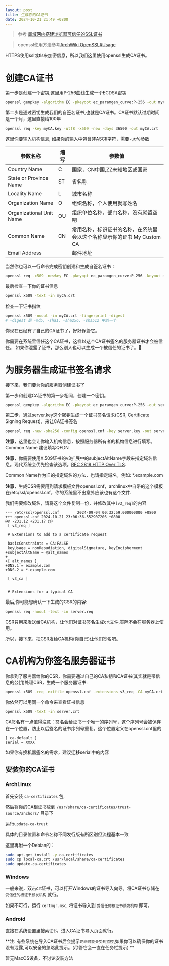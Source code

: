 ```yaml
---
layout: post
title: 生成你的CA证书
date: 2024-10-21 21:49 +0800
---
```


> 参考 [局域网内搭建浏览器可信任的SSL证书](https://www.tangyuecan.com/2021/12/17/%E5%B1%80%E5%9F%9F%E7%BD%91%E5%86%85%E6%90%AD%E5%BB%BA%E6%B5%8F%E8%A7%88%E5%99%A8%E5%8F%AF%E4%BF%A1%E4%BB%BB%E7%9A%84ssl%E8%AF%81%E4%B9%A6/)

> openssl使用方法参考[ArchWiki OpenSSL#Usage](https://wiki.archlinux.org/title/OpenSSL#Usage)

HTTPS使用ssl或tls来加密信息，所以我们这里使用openssl生成CA证书。

# 创建CA证书

第一步是创建一个密钥,这里用P-256曲线生成一个ECDSA密钥

```bash
openssl genpkey -algorithm EC -pkeyopt ec_paramgen_curve:P-256 -out myCA.key
```

第二步是通过密钥生成我们的自签名证书,也就是CA证书。CA证书默认过期时间是一个月，这里直接给100年

```bash
openssl req -key myCA.key -utf8 -x509 -new -days 36500 -out myCA.crt
```

这里你要输入机构信息, 如果你的输入中包含非ASCII字符，需要`-utf8`参数

| 参数名称                 | 缩写 | 参数值                                                                  |
| ------------------------ | ---- | ----------------------------------------------------------------------- |
| Country Name             | C    | 国家，CN中国,ZZ未知地区或国家                                           |
| State or Province Name   | ST   | 省名称                                                                  |
| Locality Name            | L    | 城市名称                                                                |
| Organization Name        | O    | 组织名称，个人使用就写姓名                                              |
| Organizational Unit Name | OU   | 组织单位名称，部门名称，没有就留空吧                                    |
| Common Name              | CN   | 常用名称，标识证书的名称，在系统里会以这个名称显示你的证书 My Custom CA |
| Email Address            |      | 邮件地址                                                                |

当然你也可以一行命令完成密钥创建和生成自签名证书：

```bash
openssl req -x509 -newkey EC -pkeyopt ec_paramgen_curve:P-256 -keyout myCA.key -out myCA.crt -day days
```

最后检查一下你的证书信息

```bash
openssl x509 -text -in myCA.crt
```

检查一下证书指纹

```bash
openssl x509 -noout -in myCA.crt -fingerprint -digest
# -digest 是 -md5, -sha1, -sha256, -sha512 中的一个
```

你现在已经有了自己的CA证书了，好好保管它。

你需要在系统里信任这个CA证书，这样以这个CA证书签名的服务器证书才会被信任。
如果你泄露了证书，那么别人也可以生成一个被信任的证书了。

# 为服务器生成证书签名请求

接下来，我们要为你的服务器创建证书了

第一步和创建CA证书的第一步相同，创建一个密钥。

```bash
openssl genpkey -algorithm EC -pkeyopt ec_paramgen_curve:P-256 -out server.key
```

第二步，通过server.key这个密钥生成一个证书签名请求(CSR, Certificate Signing Request)，来让CA证书签名

```bash
openssl req -new -sha256 -config openssl.cnf -key server.key -out server.req
```

**注意**，这里也会让你输入机构信息，按照服务器所有者的机构信息进行填写。Common Name 建议填写QFDN

**注意**，你需要使用X.509证书的v3扩展中的subjectAltName字段来指定域名信息。现代系统会优先检查该选项。[RFC 2818 HTTP Over TLS](https://www.rfc-editor.org/rfc/rfc2818).

Common Name作为旧的指定域名的方法，也请指定域名，例如: \*.example.com

**注意**，生成CSR需要用到请求模板文件openssl.cnf，archlinux中自带的这个模板在/etc/ssl/openssl.cnf，你的系统里不出意外应该也有这个文件.

我们需要修改域名，请将这个文件复制一份，并修改其中`[v3_req]`的内容

```text
--- /etc/ssl/openssl.cnf        2024-09-04 00:32:59.000000000 +0800
+++ openssl.cnf 2024-10-21 23:06:36.552907206 +0800
@@ -231,12 +231,17 @@
 [ v3_req ]

 # Extensions to add to a certificate request

 basicConstraints = CA:FALSE
 keyUsage = nonRepudiation, digitalSignature, keyEncipherment
+subjectAltName = @alt_names
+
+[ alt_names ]
+DNS.1 = example.com
+DNS.2 = *.example.com

 [ v3_ca ]


 # Extensions for a typical CA
```

最后,你可能想确认一下生成的CSR的内容:

```bash
openssl req -noout -text -in server.req
```

CSR只用来发送给CA机构，让他们对证书签名生成crt文件,实际不会在服务器上使用。

所以，接下来，把CSR发给CA机构(你自己)让他们签名吧。

# CA机构为你签名服务器证书

你拿到了服务器给你的CSR，你需要通过自己的CA私钥和CA证书(其实就是带信息的公钥)处理CSR，生成一个服务器证书:

```bash
openssl x509 -req -extfile openssl.cnf -extensions v3_req -CA myCA.crt -CAkey myCA.key -in server.req -out server.crt -days 36500 -CAcreateserial -CAserial serial
```

你依然可以用同一个命令来查看证书信息

```bash
openssl x509 -text -in server.crt
```

CA签名有一点值得注意：签名会给证书一个唯一的序列号，这个序列号会被保存在一个位置，防止以后签名的证书序列号重复。这个位置定义在openssl.cnf里的

```text
[ ca-default ]
serial = XXXX
```

如果你有换机器签名的需求，建议迁移serial中的内容

## 安装你的CA证书

### ArchLinux

首先安装 `ca-certificates` 包,

然后将你的CA根证书放到 `/usr/share/ca-certificates/trust-source/anchors/` 目录下

运行`update-ca-trust`

具体的目录位置和命令名称不同发行版有所区别但流程基本一致

这里再附一个Debian的：

```bash
sudo apt-get install -y ca-certificates
sudo cp local-ca.crt /usr/local/share/ca-certificates
sudo update-ca-certificates
```

### Windows

一般来说，双击crt证书，可以打开Windows的证书导入向导。将CA证书存储在 `受信任的根证书颁发机构` 就行。

如果不可行，运行 `certmgr.msc`, 将证书导入到 `受信任的根证书颁发机构` 即可。

### Android

直接在系统设置里搜索`证书`，进入CA证书导入页面就行。

**注: 有些系统在导入CA证书后会提示`网络可能会受到监控`,如果你可以确保你的证书没有泄露,可以安全的忽略此提示。(尽管它会一直在任务栏提示) **

暂无MacOS设备，不讨论安装方法

